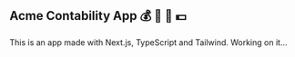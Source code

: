 ## Acme Contability App 💰 🧮 📑 💵

This is an app made with Next.js, TypeScript and Tailwind.
Working on it...

